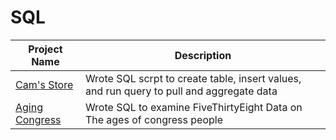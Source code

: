 # SQL

| Project Name  | Description   |
| ------------- | ------------- |
| [Cam's Store](https://github.com/Cam-Kan/SQL/blob/main/Cam's%20Store)   | Wrote SQL scrpt to create table, insert values, and run query to pull and aggregate data|
| [Aging Congress](https://github.com/Cam-Kan/SQL/blob/main/Aging%20Congress.sql) | Wrote SQL to examine FiveThirtyEight Data on The ages of congress people|
